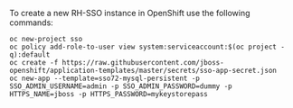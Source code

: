 To create a new RH-SSO instance in OpenShift use the following commands:

```
oc new-project sso
oc policy add-role-to-user view system:serviceaccount:$(oc project -q):default
oc create -f https://raw.githubusercontent.com/jboss-openshift/application-templates/master/secrets/sso-app-secret.json
oc new-app --template=sso72-mysql-persistent -p SSO_ADMIN_USERNAME=admin -p SSO_ADMIN_PASSWORD=dummy -p HTTPS_NAME=jboss -p HTTPS_PASSWORD=mykeystorepass
```
